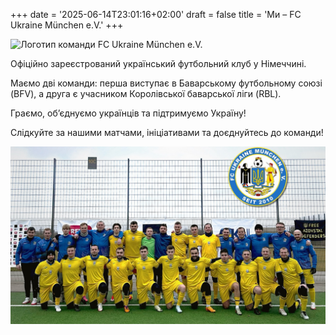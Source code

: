 +++
date = '2025-06-14T23:01:16+02:00'
draft = false
title = 'Ми – FC Ukraine München e.V.'
+++

![Логотип команди FC Ukraine München e.V.](/images/logo-with-white-background-320px.png)

Офіційно зареєстрований український футбольний клуб у Німеччині.

Маємо дві команди: перша виступає в Баварському футбольному союзі (BFV),
а друга є учасником Королівської баварської ліги (RBL).

Граємо, об’єднуємо українців та підтримуємо Україну!

Слідкуйте за нашими матчами, ініціативами та доєднуйтесь до команди!

![Спільне фото команди FC Ukraine München e.V.](img.jpg)
